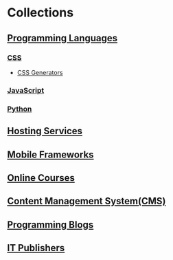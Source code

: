 # Collections

## [Programming Languages](./programming-languages)

### [CSS](./programming-languages/css)

* [CSS Generators](./programming-languages/css)

### [JavaScript](./programming-languages/javascript)

### [Python](./programming-languages/python)

## [Hosting Services](./hosting-services)

## [Mobile Frameworks](./mobile-frameworks)

## [Online Courses](./online-courses)

## [Content Management System(CMS)](./content-management-system)

## [Programming Blogs](./programming-blogs)

## [IT Publishers](./it-publishers)